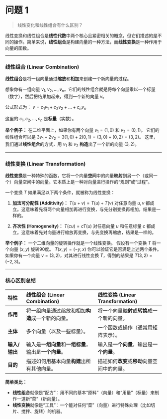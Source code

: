 # 问题 1

> 线性变化和线性组合有什么区别？

线性变换和线性组合是**线性代数**中两个核心且紧密相关的概念，但它们描述的是不同的操作。简单来说，**线性组合**是构建向量的一种方法，而**线性变换**是一种作用于向量的函数。

---

### 线性组合 (Linear Combination)

**线性组合**是将一组向量通过**缩放**和**相加**来创建一个新向量的过程。

想象你有一组向量 $v_1, v_2, \ldots, v_n$。它们的线性组合就是将每个向量乘以一个标量（数字），然后把结果加起来，得到一个新的向量 $v$。

公式形式为：
$v = c_1v_1 + c_2v_2 + \ldots + c_nv_n$

这里的 $c_1, c_2, \ldots, c_n$ 是**标量**（实数）。

**举个例子：**
在二维平面上，如果你有两个向量 $v_1 = (1, 0)$ 和 $v_2 = (0, 1)$。
它们的线性组合可以是 $3v_1 + 2v_2 = 3(1, 0) + 2(0, 1) = (3, 0) + (0, 2) = (3, 2)$。
这里，我们通过**线性组合**的方式，用 $v_1$ 和 $v_2$ **构造**出了一个新的向量 $(3, 2)$。

---

### 线性变换 (Linear Transformation)

**线性变换**是一种特殊的函数，它将一个向量**空间**中的向量**映射**到另一个（或同一个）向量空间中的向量。它本质上是一种对向量进行操作的“规则”或“过程”。

一个变换 $T$ 如果满足以下两个条件，就被称为线性变换：

1.  **加法可分配性 (Additivity)：**
    $T(u + v) = T(u) + T(v)$
    对任意向量 $u, v$ 都成立。这意味着先将两个向量相加再进行变换，与先分别变换再相加，结果是一样的。

2.  **齐次性 (Homogeneity)：**
    $T(cu) = cT(u)$
    对任意向量 $u$ 和任意标量 $c$ 都成立。这意味着先对向量进行缩放再变换，与先变换再缩放，结果是一样的。

**举个例子：**
一个二维向量的旋转操作就是一个线性变换。
假设有一个变换 $T$ 将一个向量 $(x, y)$ 旋转90度。
$T(x, y) = (-y, x)$
你可以验证它是否满足上述两个条件。
如果你有一个向量 $v = (3, 2)$，对其进行线性变换 $T$，得到的结果是 $T(3, 2) = (-2, 3)$。

---

### 核心区别总结

| 特性 | 线性组合 (Linear Combination) | 线性变换 (Linear Transformation) |
| :--- | :--- | :--- |
| **作用** | 将一组向量通过缩放和相加**构造**成一个新的向量。 | 将一个向量**映射**或**转换**成一个新的向量。 |
| **主体** | 多个向量（以及一些标量）。 | 一个函数或操作（通常用矩阵表示）。 |
| **输入/输出** | 输入是**一组向量**和**一组标量**，输出是**一个向量**。 | 输入是**一个向量**，输出是**一个向量**。 |
| **目的** | 描述如何用基本向量**构建**出所有其他向量。 | 描述如何**改变**或**移动**向量空间中的向量。 |

**简单类比：**
* **线性组合**就像是“配方”：用不同的基本“原料”（向量）和“用量”（标量）来制作一道新“菜”（新向量）。
* **线性变换**就像是“工具”：一个能对任何“菜”（向量）进行特殊处理（比如切片、搅拌、旋转）的机器。